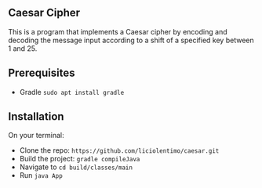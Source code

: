 ## Caesar Cipher

This is a program that implements a Caesar cipher by encoding and decoding the message input according to a shift of a specified key between 1 and 25.

## Prerequisites

* Gradle `sudo apt install gradle`

## Installation

On your terminal:

* Clone the repo: `https://github.com/liciolentimo/caesar.git`
* Build the project: `gradle compileJava`
* Navigate to `cd build/classes/main`
* Run `java App`
